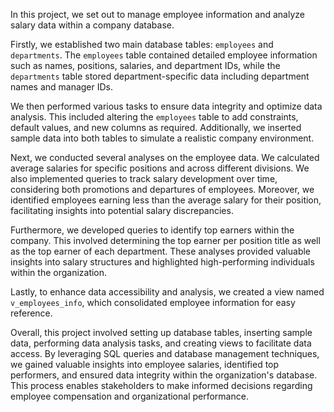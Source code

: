 

In this project, we set out to manage employee information and analyze salary data within a company database. 

Firstly, we established two main database tables: `employees` and `departments`. The `employees` table contained detailed employee information such as names, positions, salaries, and department IDs, while the `departments` table stored department-specific data including department names and manager IDs.

We then performed various tasks to ensure data integrity and optimize data analysis. This included altering the `employees` table to add constraints, default values, and new columns as required. Additionally, we inserted sample data into both tables to simulate a realistic company environment.

Next, we conducted several analyses on the employee data. We calculated average salaries for specific positions and across different divisions. We also implemented queries to track salary development over time, considering both promotions and departures of employees. Moreover, we identified employees earning less than the average salary for their position, facilitating insights into potential salary discrepancies.

Furthermore, we developed queries to identify top earners within the company. This involved determining the top earner per position title as well as the top earner of each department. These analyses provided valuable insights into salary structures and highlighted high-performing individuals within the organization.

Lastly, to enhance data accessibility and analysis, we created a view named `v_employees_info`, which consolidated employee information for easy reference.

Overall, this project involved setting up database tables, inserting sample data, performing data analysis tasks, and creating views to facilitate data access. By leveraging SQL queries and database management techniques, we gained valuable insights into employee salaries, identified top performers, and ensured data integrity within the organization's database. This process enables stakeholders to make informed decisions regarding employee compensation and organizational performance.
